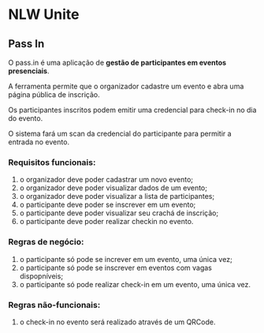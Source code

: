 # NLW Unite 

## Pass In
O pass.in é uma aplicação de **gestão de participantes em eventos presenciais**.

A ferramenta permite que o organizador cadastre um evento e abra uma página pública de inscrição.

Os participantes inscritos podem emitir uma credencial para check-in no dia do evento.

O sistema fará um scan da credencial do participante para permitir a entrada no evento.

### Requisitos funcionais:
1. o organizador deve poder cadastrar um novo evento;
2. o organizador deve poder visualizar dados de um evento;
3. o organizador deve poder visualizar a lista de participantes;
4. o participante deve poder se inscrever em um evento;
5. o participante deve poder visualizar seu crachá de inscrição;
6. o participante deve poder realizar checkin no evento.

### Regras de negócio:
1. o participante só pode se increver em um evento, uma única vez;
2. o participante só pode se inscrever em eventos com vagas dispopníveis;
3. o participante só pode realizar check-in em um evento, uma única vez.

### Regras não-funcionais:
1. o check-in no evento será realizado através de um QRCode.